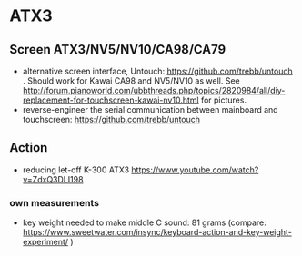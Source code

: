 # ATX3

## Screen ATX3/NV5/NV10/CA98/CA79
* alternative screen interface, Untouch: https://github.com/trebb/untouch . Should work for Kawai CA98 and NV5/NV10 as well. See http://forum.pianoworld.com/ubbthreads.php/topics/2820984/all/diy-replacement-for-touchscreen-kawai-nv10.html for pictures.
* reverse-engineer the serial communication between mainboard and touchscreen: https://github.com/trebb/untouch

## Action
* reducing let-off K-300 ATX3 https://www.youtube.com/watch?v=ZdxQ3DLI198

### own measurements
* key weight needed to make middle C sound: 81 grams (compare: https://www.sweetwater.com/insync/keyboard-action-and-key-weight-experiment/ )
